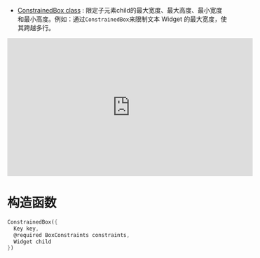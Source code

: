 
* [ConstrainedBox class](https://api.flutter.dev/flutter/widgets/ConstrainedBox-class.html) : 限定子元素child的最大宽度、最大高度、最小宽度和最小高度。例如：通过`ConstrainedBox`来限制文本 Widget 的最大宽度，使其跨越多行。

<iframe width="560" height="315" src="https://www.youtube.com/embed/o2KveVr7adg" frameborder="0" allow="accelerometer; autoplay; encrypted-media; gyroscope; picture-in-picture" allowfullscreen></iframe>

# 构造函数

```dart
ConstrainedBox({
  Key key,
  @required BoxConstraints constraints,
  Widget child
})
```


